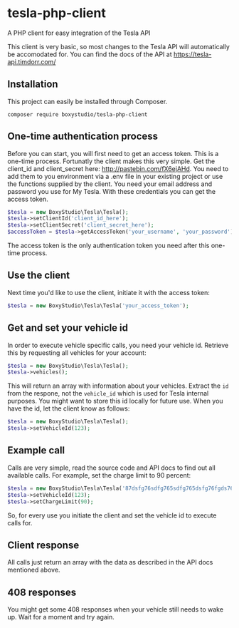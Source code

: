 # tesla-php-client
A PHP client for easy integration of the Tesla API

This client is very basic, so most changes to the Tesla API will automatically be accomodated for. You can find the docs of the API at https://tesla-api.timdorr.com/


## Installation
This project can easily be installed through Composer.

```
composer require boxystudio/tesla-php-client
```

## One-time authentication process
Before you can start, you will first need to get an access token. This is a one-time process. Fortunatly the client makes this very simple. Get the client_id and client_secret here: http://pastebin.com/fX6ejAHd. You need to add them to you environment via a .env file in your existing project or use the functions supplied by the client. You need your email address and password you use for My Tesla. With these credentials you can get the access token.
```php
$tesla = new BoxyStudio\Tesla\Tesla();
$tesla->setClientId('client_id_here');
$tesla->setClientSecret('client_secret_here');
$accessToken = $tesla->getAccessToken('your_username', 'your_password');
```
The access token is the only authentication token you need after this one-time process.

## Use the client
Next time you'd like to use the client, initiate it with the access token:
```php
$tesla = new BoxyStudio\Tesla\Tesla('your_access_token');
```
## Get and set your vehicle id
In order to execute vehicle specific calls, you need your vehicle id. Retrieve this by requesting all vehicles for your account:
```php
$tesla = new BoxyStudio\Tesla\Tesla();
$tesla->vehicles();
```
This will return an array with information about your vehicles. Extract the `id` from the respone, not the `vehicle_id` which is used for Tesla internal purposes. You might want to store this id locally for future use. When you have the id, let the client know as follows:
```php
$tesla = new BoxyStudio\Tesla\Tesla();
$tesla->setVehicleId(123);
```

## Example call
Calls are very simple, read the source code and API docs to find out all available calls. For example, set the charge limit to 90 percent:
```php
$tesla = new BoxyStudio\Tesla\Tesla('87dsfg76sdfg765sdfg765dsfg76fgds76');
$tesla->setVehicleId(123);
$tesla->setChargeLimit(90);
```
So, for every use you initiate the client and set the vehicle id to execute calls for.

## Client response
All calls just return an array with the data as described in the API docs mentioned above.

## 408 responses
You might get some 408 responses when your vehicle still needs to wake up. Wait for a moment and try again.
